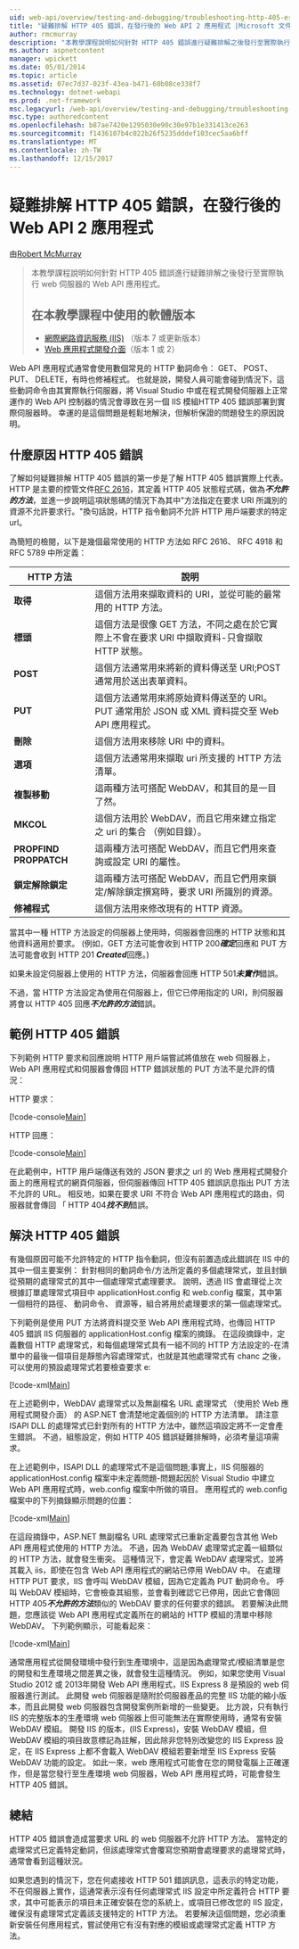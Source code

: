 ```yaml
---
uid: web-api/overview/testing-and-debugging/troubleshooting-http-405-errors-after-publishing-web-api-applications
title: "疑難排解 HTTP 405 錯誤，在發行後的 Web API 2 應用程式 |Microsoft 文件"
author: rmcmurray
description: "本教學課程說明如何針對 HTTP 405 錯誤進行疑難排解之後發行至實際執行 web 伺服器的 Web API 應用程式。"
ms.author: aspnetcontent
manager: wpickett
ms.date: 05/01/2014
ms.topic: article
ms.assetid: 07ec7d37-023f-43ea-b471-60b08ce338f7
ms.technology: dotnet-webapi
ms.prod: .net-framework
msc.legacyurl: /web-api/overview/testing-and-debugging/troubleshooting-http-405-errors-after-publishing-web-api-applications
msc.type: authoredcontent
ms.openlocfilehash: b87ae7420e1295030e90c30e97b1e331413ce263
ms.sourcegitcommit: f1436107b4c022b26f5235dddef103cec5aa6bff
ms.translationtype: MT
ms.contentlocale: zh-TW
ms.lasthandoff: 12/15/2017
---
```

<a name="troubleshooting-http-405-errors-after-publishing-web-api-2-applications"></a>疑難排解 HTTP 405 錯誤，在發行後的 Web API 2 應用程式
====================
由[Robert McMurray](https://github.com/rmcmurray)

> 本教學課程說明如何針對 HTTP 405 錯誤進行疑難排解之後發行至實際執行 web 伺服器的 Web API 應用程式。
> 
> ## <a name="software-versions-used-in-the-tutorial"></a>在本教學課程中使用的軟體版本
> 
> 
> - [網際網路資訊服務 (IIS)](https://www.iis.net/) （版本 7 或更新版本）
> - [Web 應用程式開發介面](../../index.md)（版本 1 或 2）


Web API 應用程式通常會使用數個常見的 HTTP 動詞命令： GET、 POST、 PUT、 DELETE，有時也修補程式。 也就是說，開發人員可能會碰到情況下，這些動詞命令由其實際執行伺服器，將 Visual Studio 中或在程式開發伺服器上正常運作的 Web API 控制器的情況會導致在另一個 IIS 模組HTTP 405 錯誤部署到實際伺服器時。 幸運的是這個問題是輕鬆地解決，但解析保證的問題發生的原因說明。

## <a name="what-causes-http-405-errors"></a>什麼原因 HTTP 405 錯誤

了解如何疑難排解 HTTP 405 錯誤的第一步是了解 HTTP 405 錯誤實際上代表。 HTTP 是主要的控管文件[RFC 2616](http://www.ietf.org/rfc/rfc2616.txt)，其定義 HTTP 405 狀態程式碼，做為***不允許的方法***，並進一步說明這項狀態碼的情況下為其中&quot;方法指定在要求 URI 所識別的資源不允許要求行。&quot;換句話說，HTTP 指令動詞不允許 HTTP 用戶端要求的特定 url。

為簡短的檢閱，以下是幾個最常使用的 HTTP 方法如 RFC 2616、 RFC 4918 和 RFC 5789 中所定義：

| HTTP 方法 | 說明 |
| --- | --- |
| **取得** | 這個方法用來擷取資料的 URI，並從可能的最常用的 HTTP 方法。 |
| **標頭** | 這個方法是很像 GET 方法，不同之處在於它實際上不會在要求 URI 中擷取資料-只會擷取 HTTP 狀態。 |
| **POST** | 這個方法通常用來將新的資料傳送至 URI;POST 通常用於送出表單資料。 |
| **PUT** | 這個方法通常用來將原始資料傳送至的 URI。PUT 通常用於 JSON 或 XML 資料提交至 Web API 應用程式。 |
| **刪除** | 這個方法用來移除 URI 中的資料。 |
| **選項** | 這個方法通常用來擷取 uri 所支援的 HTTP 方法清單。 |
| **複製移動** | 這兩種方法可搭配 WebDAV，和其目的是一目了然。 |
| **MKCOL** | 這個方法用於 WebDAV，而且它用來建立指定之 uri 的集合 （例如目錄）。 |
| **PROPFIND PROPPATCH** | 這兩種方法可搭配 WebDAV，而且它們用來查詢或設定 URI 的屬性。 |
| **鎖定解除鎖定** | 這兩種方法可搭配 WebDAV，而且它們用來鎖定/解除鎖定撰寫時，要求 URI 所識別的資源。 |
| **修補程式** | 這個方法用來修改現有的 HTTP 資源。 |

當其中一種 HTTP 方法設定的伺服器上使用時，伺服器會回應的 HTTP 狀態和其他資料適用於要求。 (例如，GET 方法可能會收到 HTTP 200***確定***回應和 PUT 方法可能會收到 HTTP 201 ***Created***回應。)

如果未設定伺服器上使用的 HTTP 方法，伺服器會回應 HTTP 501***未實作***錯誤。

不過，當 HTTP 方法設定為使用在伺服器上，但它已停用指定的 URI，則伺服器將會以 HTTP 405 回應***不允許的方法***錯誤。

## <a name="example-http-405-error"></a>範例 HTTP 405 錯誤

下列範例 HTTP 要求和回應說明 HTTP 用戶端嘗試將值放在 web 伺服器上，Web API 應用程式和伺服器會傳回 HTTP 錯誤狀態的 PUT 方法不是允許的情況：


HTTP 要求：


[!code-console[Main](troubleshooting-http-405-errors-after-publishing-web-api-applications/samples/sample1.cmd)]


HTTP 回應：


[!code-console[Main](troubleshooting-http-405-errors-after-publishing-web-api-applications/samples/sample2.cmd)]


在此範例中，HTTP 用戶端傳送有效的 JSON 要求之 url 的 Web 應用程式開發介面上的應用程式的網頁伺服器，但伺服器傳回 HTTP 405 錯誤訊息指出 PUT 方法不允許的 URL。 相反地，如果在要求 URI 不符合 Web API 應用程式的路由，伺服器就會傳回 「 HTTP 404***找不到***錯誤。

## <a name="resolving-http-405-errors"></a>解決 HTTP 405 錯誤

有幾個原因可能不允許特定的 HTTP 指令動詞，但沒有前置造成此錯誤在 IIS 中的其中一個主要案例： 針對相同的動詞命令/方法所定義的多個處理常式，並且封鎖從預期的處理常式的其中一個處理常式處理要求。 說明，透過 IIS 會處理從上次根據訂單處理常式項目中 applicationHost.config 和 web.config 檔案，其中第一個相符的路徑、 動詞命令、 資源等，組合將用於處理要求的第一個處理常式。

下列範例是使用 PUT 方法將資料提交至 Web API 應用程式時，也傳回 HTTP 405 錯誤 IIS 伺服器的 applicationHost.config 檔案的摘錄。 在這段摘錄中，定義數個 HTTP 處理常式，和每個處理常式具有一組不同的 HTTP 方法設定的-在清單中的最後一個項目是靜態內容處理常式，也就是其他處理常式有 chanc 之後，可以使用的預設處理常式若要檢查要求 e:

[!code-xml[Main](troubleshooting-http-405-errors-after-publishing-web-api-applications/samples/sample3.xml)]

在上述範例中，WebDAV 處理常式以及無副檔名 URL 處理常式 （使用於 Web 應用程式開發介面） 的 ASP.NET 會清楚地定義個別的 HTTP 方法清單。 請注意 ISAPI DLL 的處理常式已針對所有的 HTTP 方法中，雖然這項設定將不一定會產生錯誤。 不過，組態設定，例如 HTTP 405 錯誤疑難排解時，必須考量這項需求。

在上述範例中，ISAPI DLL 的處理常式不是這個問題;事實上，IIS 伺服器的 applicationHost.config 檔案中未定義問題-問題起因於 Visual Studio 中建立 Web API 應用程式時，web.config 檔案中所做的項目。 應用程式的 web.config 檔案中的下列摘錄顯示問題的位置：

[!code-xml[Main](troubleshooting-http-405-errors-after-publishing-web-api-applications/samples/sample4.xml)]

在這段摘錄中，ASP.NET 無副檔名 URL 處理常式已重新定義要包含其他 Web API 應用程式使用的 HTTP 方法。 不過，因為 WebDAV 處理常式定義一組類似的 HTTP 方法，就會發生衝突。 這種情況下，會定義 WebDAV 處理常式，並將其載入 iis，即使在包含 Web API 應用程式的網站已停用 WebDAV 中。 在處理 HTTP PUT 要求，IIS 會呼叫 WebDAV 模組，因為它定義為 PUT 動詞命令。 呼叫 WebDAV 模組時，它會檢查其組態，並會看到確認它已停用，因此它會傳回 HTTP 405***不允許的方法***類似的 WebDAV 要求的任何要求的錯誤。 若要解決此問題，您應該從 Web API 應用程式定義所在的網站的 HTTP 模組的清單中移除 WebDAV。 下列範例顯示，可能看起來：

[!code-xml[Main](troubleshooting-http-405-errors-after-publishing-web-api-applications/samples/sample5.xml)]

通常應用程式從開發環境中發行到生產環境中，這是因為處理常式/模組清單是您的開發和生產環境之間差異之後，就會發生這種情況。 例如，如果您使用 Visual Studio 2012 或 2013年開發 Web API 應用程式，IIS Express 8 是預設的 web 伺服器進行測試。 此開發 web 伺服器是隨附於伺服器產品的完整 IIS 功能的縮小版本，而且此開發 web 伺服器包含開發案例所新增的一些變更。 比方說，只有執行 IIS 的完整版本的生產環境 web 伺服器上但可能無法在實際使用時，通常有安裝 WebDAV 模組。 開發 IIS 的版本，(IIS Express)，安裝 WebDAV 模組，但 WebDAV 模組的項目故意標記為註解，因此除非您特別改變您的 IIS Express 設定，在 IIS Express 上都不會載入 WebDAV 模組若要新增至 IIS Express 安裝 WebDAV 功能的設定。 如此一來，web 應用程式可能會在您的開發電腦上正確運作，但是當您發行至生產環境 web 伺服器，Web API 應用程式時，可能會發生 HTTP 405 錯誤。

## <a name="summary"></a>總結

HTTP 405 錯誤會造成當要求 URL 的 web 伺服器不允許 HTTP 方法。 當特定的處理常式已定義特定動詞，但該處理常式會覆寫您預期會處理要求的處理常式時，通常會看到這種狀況。

如果您遇到的情況下，您在何處接收 HTTP 501 錯誤訊息，這表示的特定功能，不在伺服器上實作，這通常表示沒有任何處理常式 IIS 設定中所定義符合 HTTP 要求，其中可能表示的項目未正確安裝在您的系統上，或項目已修改您的 IIS 設定，確保沒有處理常式定義該支援特定的 HTTP 方法。 若要解決這個問題，您必須重新安裝任何應用程式，嘗試使用它有沒有對應的模組或處理常式定義 HTTP 方法。
